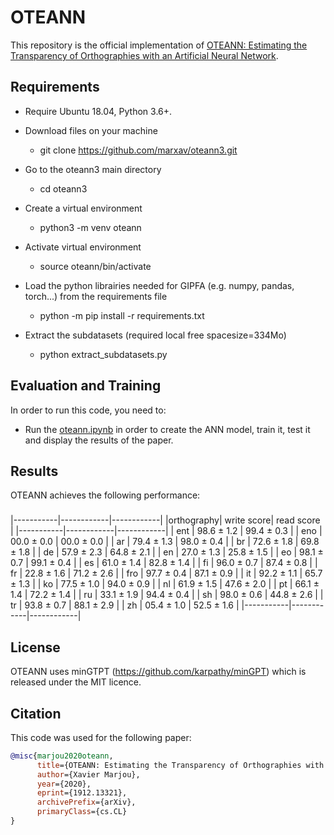 # OTEANN 

This repository is the official implementation of [OTEANN: Estimating the Transparency of Orthographies with an Artificial Neural Network](https://arxiv.org/abs/1912.13321v2).

## Requirements

* Require Ubuntu 18.04, Python 3.6+.

* Download files on your machine
  * git clone https://github.com/marxav/oteann3.git

* Go to the oteann3 main directory
  * cd oteann3 

* Create a virtual environment
  * python3 -m venv oteann 

* Activate virtual environment
  * source oteann/bin/activate

* Load the python librairies needed for GIPFA (e.g. numpy, pandas, torch...) from the requirements file
  * python -m pip install -r requirements.txt
  
* Extract the subdatasets (required local free spacesize=334Mo)
  * python extract_subdatasets.py

## Evaluation and Training

In order to run this code, you need to:
* Run the [oteann.ipynb](oteann.ipynb) in order to create the ANN model, train it, test it and display the results of the paper.

## Results

OTEANN achieves the following performance:

### 

|-----------|------------|------------|
|orthography| write score| read score |
|-----------|------------|------------|
|    ent    | 98.6 ± 1.2 | 99.4 ± 0.3 |
|    eno    | 00.0 ± 0.0 | 00.0 ± 0.0 |
|    ar     | 79.4 ± 1.3 | 98.0 ± 0.4 |
|    br     | 72.6 ± 1.8 | 69.8 ± 1.8 |
|    de     | 57.9 ± 2.3 | 64.8 ± 2.1 |
|    en     | 27.0 ± 1.3 | 25.8 ± 1.5 |
|    eo     | 98.1 ± 0.7 | 99.1 ± 0.4 |
|    es     | 61.0 ± 1.4 | 82.8 ± 1.4 |
|    fi     | 96.0 ± 0.7 | 87.4 ± 0.8 |
|    fr     | 22.8 ± 1.6 | 71.2 ± 2.6 |
|    fro    | 97.7 ± 0.4 | 87.1 ± 0.9 |
|    it     | 92.2 ± 1.1 | 65.7 ± 1.3 |
|    ko     | 77.5 ± 1.0 | 94.0 ± 0.9 |
|    nl     | 61.9 ± 1.5 | 47.6 ± 2.0 |
|    pt     | 66.1 ± 1.4 | 72.2 ± 1.4 |
|    ru     | 33.1 ± 1.9 | 94.4 ± 0.4 |
|    sh     | 98.0 ± 0.6 | 44.8 ± 2.6 |
|    tr     | 93.8 ± 0.7 | 88.1 ± 2.9 |
|    zh     | 05.4 ± 1.0 | 52.5 ± 1.6 |
|-----------|------------|------------|

## License

OTEANN uses minGTPT (https://github.com/karpathy/minGPT) which is released under the MIT licence.

## Citation
This code was used for the following paper:
```bibtex
@misc{marjou2020oteann,
      title={OTEANN: Estimating the Transparency of Orthographies with an Artificial Neural Network}, 
      author={Xavier Marjou},
      year={2020},
      eprint={1912.13321},
      archivePrefix={arXiv},
      primaryClass={cs.CL}
}
```
